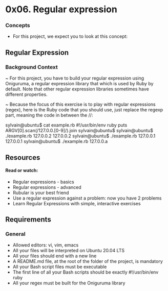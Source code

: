 # 0x06. Regular expression

### Concepts

- For this project, we expect you to look at this concept:

## Regular Expression

### Background Context

~ For this project, you have to build your regular expression using Oniguruma, a regular expression library that which is used by Ruby by default. Note that other regular expression libraries sometimes have different properties.

~ Because the focus of this exercise is to play with regular expressions (regex), here is the Ruby code that you should use, just replace the regexp part, meaning the code in between the //:

sylvain@ubuntu$ cat example.rb
#!/usr/bin/env ruby
puts ARGV[0].scan(/127.0.0.[0-9]/).join
sylvain@ubuntu$
sylvain@ubuntu$ ./example.rb 127.0.0.2
127.0.0.2
sylvain@ubuntu$ ./example.rb 127.0.0.1
127.0.0.1
sylvain@ubuntu$ ./example.rb 127.0.0.a

## Resources

#### Read or watch:

- Regular expressions - basics
- Regular expressions - advanced
- Rubular is your best friend
- Use a regular expression against a problem: now you have 2 problems
- Learn Regular Expressions with simple, interactive exercises

## Requirements
### General

- Allowed editors: vi, vim, emacs
- All your files will be interpreted on Ubuntu 20.04 LTS
- All your files should end with a new line
- A README.md file, at the root of the folder of the project, is mandatory
- All your Bash script files must be executable
- The first line of all your Bash scripts should be exactly #!/usr/bin/env ruby
- All your regex must be built for the Oniguruma library
